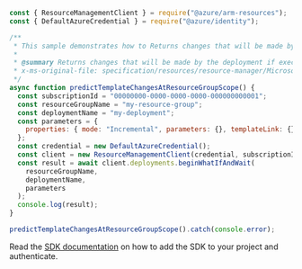 ```javascript
const { ResourceManagementClient } = require("@azure/arm-resources");
const { DefaultAzureCredential } = require("@azure/identity");

/**
 * This sample demonstrates how to Returns changes that will be made by the deployment if executed at the scope of the resource group.
 *
 * @summary Returns changes that will be made by the deployment if executed at the scope of the resource group.
 * x-ms-original-file: specification/resources/resource-manager/Microsoft.Resources/stable/2021-04-01/examples/PostDeploymentWhatIfOnResourceGroup.json
 */
async function predictTemplateChangesAtResourceGroupScope() {
  const subscriptionId = "00000000-0000-0000-0000-000000000001";
  const resourceGroupName = "my-resource-group";
  const deploymentName = "my-deployment";
  const parameters = {
    properties: { mode: "Incremental", parameters: {}, templateLink: {} },
  };
  const credential = new DefaultAzureCredential();
  const client = new ResourceManagementClient(credential, subscriptionId);
  const result = await client.deployments.beginWhatIfAndWait(
    resourceGroupName,
    deploymentName,
    parameters
  );
  console.log(result);
}

predictTemplateChangesAtResourceGroupScope().catch(console.error);
```

Read the [SDK documentation](https://github.com/Azure/azure-sdk-for-js/blob/%40azure%2Farm-resources_5.0.1/sdk/resources/arm-resources/README.md) on how to add the SDK to your project and authenticate.
